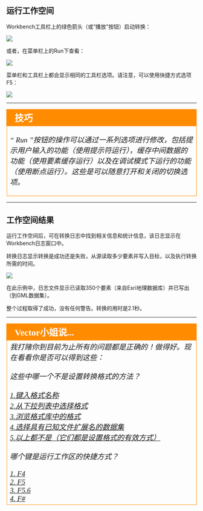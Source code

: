 ## 运行工作空间 ##

Workbench工具栏上的绿色箭头（或“播放”按钮）启动转换：

![](./Images/Img1.021.RunningWorkspace1.png)

或者，在菜单栏上的Run下查看：

![](./Images/Img1.022.RunningWorkspace2.png)

菜单栏和工具栏上都会显示相同的工具栏选项。请注意，可以使用快捷方式选项F5：

![](./Images/Img1.023.RunningWorkspace3.png)

---

<!--Tip Section--> 

<table style="border-spacing: 0px">
<tr>
<td style="vertical-align:middle;background-color:darkorange;border: 2px solid darkorange">
<i class="fa fa-info-circle fa-lg fa-pull-left fa-fw" style="color:white;padding-right: 12px;vertical-align:text-top"></i>
<span style="color:white;font-size:x-large;font-weight: bold;font-family:serif">技巧</span>
</td>
</tr>

<tr>
<td style="border: 1px solid darkorange">
<span style="font-family:serif; font-style:italic; font-size:larger">

“ Run ”按钮的操作可以通过一系列选项进行修改，包括提示用户输入的功能（使用提示符运行），缓存中间数据的功能（使用要素缓存运行）以及在调试模式下运行的功能（使用断点运行）。这些是可以随意打开和关闭的切换选项。
</span>
</td>
</tr>
</table>

---
 
## 工作空间结果 ##
运行工作空间后，可在转换日志中找到相关信息和统计信息，该日志显示在Workbench日志窗口中。

转换日志显示转换是成功还是失败，从源读取多少要素并写入目标，以及执行转换所需的时间。

![](./Images/Img1.024.TranslationResults.png)

在此示例中，日志文件显示已读取350个要素（来自Esri地理数据库）并已写出（到GML数据集）。

整个过程取得了成功，没有任何警告。转换的用时是2.1秒。

---

<!--Person X Says Section-->

<table style="border-spacing: 0px">
<tr>
<td style="vertical-align:middle;background-color:darkorange;border: 2px solid darkorange">
<i class="fa fa-quote-left fa-lg fa-pull-left fa-fw" style="color:white;padding-right: 12px;vertical-align:text-top"></i>
<span style="color:white;font-size:x-large;font-weight: bold;font-family:serif">Vector小姐说...</span>
</td>
</tr>

<tr>
<td style="border: 1px solid darkorange">
<span style="font-family:serif; font-style:italic; font-size:larger">
我打赌你到目前为止所有的问题都是正确的！做得好。现在看看你是否可以得到这些： 
<br><br>这些中哪一个不是设置转换格式的方法？ 
<br><br><a href="http://52.73.3.37/fmedatastreaming/Manual/QAResponse2017.fmw?chapter=1&question=8&answer=1&DestDataset_TEXTLINE=C%3A%5CFMEOutput%5CQAResponse.html">1.键入格式名称 </a>
<br><a href="http://52.73.3.37/fmedatastreaming/Manual/QAResponse2017.fmw?chapter=1&question=8&answer=2&DestDataset_TEXTLINE=C%3A%5CFMEOutput%5CQAResponse.html">2.从下拉列表中选择格式 </a>
<br><a href="http://52.73.3.37/fmedatastreaming/Manual/QAResponse2017.fmw?chapter=1&question=8&answer=3&DestDataset_TEXTLINE=C%3A%5CFMEOutput%5CQAResponse.html">3.浏览格式库中的格式 </a>
<br><a href="http://52.73.3.37/fmedatastreaming/Manual/QAResponse2017.fmw?chapter=1&question=8&answer=4&DestDataset_TEXTLINE=C%3A%5CFMEOutput%5CQAResponse.html">4.选择具有已知文件扩展名的数据集 </a>
<br><a href="http://52.73.3.37/fmedatastreaming/Manual/QAResponse2017.fmw?chapter=1&question=8&answer=5&DestDataset_TEXTLINE=C%3A%5CFMEOutput%5CQAResponse.html">5.以上都不是（它们都是设置格式的有效方式） 
</a>
<br><br>哪个键是运行工作区的快捷方式？ 
<br><br><a href="http://52.73.3.37/fmedatastreaming/Manual/QAResponse2017.fmw?chapter=1&question=9&answer=1&DestDataset_TEXTLINE=C%3A%5CFMEOutput%5CQAResponse.html">1. F4</a>
<br><a href="http://52.73.3.37/fmedatastreaming/Manual/QAResponse2017.fmw?chapter=1&question=9&answer=2&DestDataset_TEXTLINE=C%3A%5CFMEOutput%5CQAResponse.html">2. F5</a>
<br><a href="http://52.73.3.37/fmedatastreaming/Manual/QAResponse2017.fmw?chapter=1&question=9&answer=3&DestDataset_TEXTLINE=C%3A%5CFMEOutput%5CQAResponse.html">3. F5.6</a>
<br><a href="http://52.73.3.37/fmedatastreaming/Manual/QAResponse2017.fmw?chapter=1&question=9&answer=4&DestDataset_TEXTLINE=C%3A%5CFMEOutput%5CQAResponse.html">4. F#</a>
</span>
</td>
</tr>
</table>
